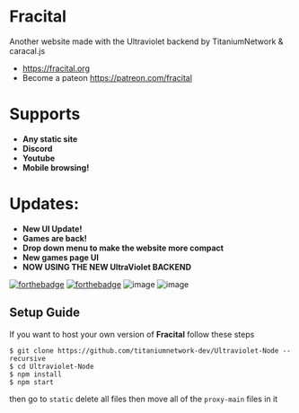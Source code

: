 # Fracital
Another website made with the Ultraviolet backend by TitaniumNetwork & caracal.js
- https://fracital.org
- Become a pateon https://patreon.com/fracital

# Supports
- **Any static site**
- **Discord**
- **Youtube**
- **Mobile browsing!**

# Updates:
- **New UI Update!**
- **Games are back!**
- **Drop down menu to make the website more compact**
- **New games page UI**
- **NOW USING THE NEW UltraViolet BACKEND**

[![forthebadge](https://forthebadge.com/images/badges/built-with-love.svg)](https://forthebadge.com)
[![forthebadge](https://forthebadge.com/images/badges/uses-html.svg)](https://forthebadge.com)
![image](https://i.imgur.com/Oe2IWhK.png)
![image](https://i.imgur.com/rZpmikX.png)

## Setup Guide
If you want to host your own version of **Fracital** follow these steps
```
$ git clone https://github.com/titaniumnetwork-dev/Ultraviolet-Node --recursive
$ cd Ultraviolet-Node
$ npm install
$ npm start 
```
then go to ```static``` delete all files then move all of the ```proxy-main``` files in it
